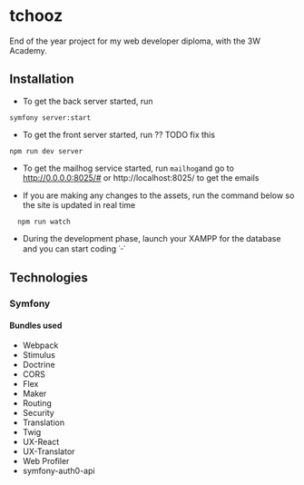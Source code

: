 # tchooz

End of the year project for my web developer diploma, with the 3W Academy.

## Installation

- To get the back server started, run

```
symfony server:start
```

- To get the front server started, run ?? TODO fix this

```
npm run dev server
```

- To get the mailhog service started, run
  `mailhog`and go to http://0.0.0.0:8025/# or http://localhost:8025/ to get the
  emails

- If you are making any changes to the assets, run the command below so the
  site is updated in real time

```
  npm run watch
```

- During the development phase, launch your XAMPP for the database and you can
  start coding ˙ᵕ˙

## Technologies

### Symfony

#### Bundles used

- Webpack
- Stimulus
- Doctrine
- CORS
- Flex
- Maker
- Routing
- Security
- Translation
- Twig
- UX-React
- UX-Translator
- Web Profiler
- symfony-auth0-api
